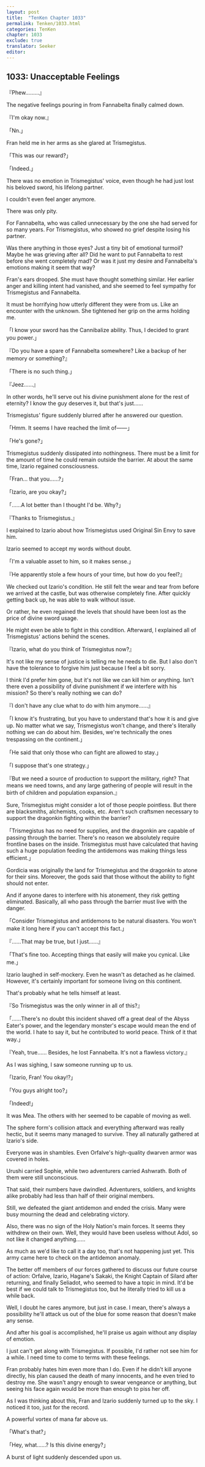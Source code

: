 ```yaml
---
layout: post
title:  "TenKen Chapter 1033"
permalink: Tenken/1033.html
categories: TenKen
chapter: 1033
exclude: true
translator: Seeker
editor: 
---
```

<h2>1033: Unacceptable Feelings</h2>

『Phew………』

The negative feelings pouring in from Fannabelta finally calmed down.

『I'm okay now.』

「Nn.」

Fran held me in her arms as she glared at Trismegistus.

「This was our reward?」

「Indeed.」

There was no emotion in Trismegistus' voice, even though he had just lost his beloved sword, his lifelong partner.

I couldn't even feel anger anymore.

There was only pity.

For Fannabelta, who was called unnecessary by the one she had served for so many years. For Trismegistus, who showed no grief despite losing his partner.

Was there anything in those eyes? Just a tiny bit of emotional turmoil? Maybe he was grieving after all? Did he want to put Fannabelta to rest before she went completely mad? Or was it just my desire and Fannabelta's emotions making it seem that way?

Fran's ears drooped. She must have thought something similar. Her earlier anger and killing intent had vanished, and she seemed to feel sympathy for Trismegistus and Fannabelta.

It must be horrifying how utterly different they were from us. Like an encounter with the unknown. She tightened her grip on the arms holding me.

「I know your sword has the Cannibalize ability. Thus, I decided to grant you power.」

『Do you have a spare of Fannabelta somewhere? Like a backup of her memory or something?』

「There is no such thing.」

『Jeez……』

In other words, he'll serve out his divine punishment alone for the rest of eternity? I know the guy deserves it, but that's just……

Trismegistus' figure suddenly blurred after he answered our question.

「Hmm. It seems I have reached the limit of――」

「He's gone?」

Trismegistus suddenly dissipated into nothingness. There must be a limit for the amount of time he could remain outside the barrier. At about the same time, Izario regained consciousness.

「Fran… that you……?」

「Izario, are you okay?」

「……A lot better than I thought I'd be. Why?」

『Thanks to Trismegistus.』

I explained to Izario about how Trismegistus used Original Sin Envy to save him.

Izario seemed to accept my words without doubt.

「I'm a valuable asset to him, so it makes sense.」

『He apparently stole a few hours of your time, but how do you feel?』

We checked out Izario's condition. He still felt the wear and tear from before we arrived at the castle, but was otherwise completely fine. After quickly getting back up, he was able to walk without issue.

Or rather, he even regained the levels that should have been lost as the price of divine sword usage.

He might even be able to fight in this condition. Afterward, I explained all of Trismegistus' actions behind the scenes.

『Izario, what do you think of Trismegistus now?』

It's not like my sense of justice is telling me he needs to die. But I also don't have the tolerance to forgive him just because I feel a bit sorry.

I think I'd prefer him gone, but it's not like we can kill him or anything. Isn't there even a possibility of divine punishment if we interfere with his mission? So there's really nothing we can do?

『I don't have any clue what to do with him anymore……』

「I know it's frustrating, but you have to understand that's how it is and give up. No matter what we say, Trismegistus won't change, and there's literally nothing we can do about him. Besides, we're technically the ones trespassing on the continent.」

「He said that only those who can fight are allowed to stay.」

「I suppose that's one strategy.」

『But we need a source of production to support the military, right? That means we need towns, and any large gathering of people will result in the birth of children and population expansion.』

Sure, Trismegistus might consider a lot of those people pointless. But there are blacksmiths, alchemists, cooks, etc. Aren't such craftsmen necessary to support the dragonkin fighting within the barrier?

「Trismegistus has no need for supplies, and the dragonkin are capable of passing through the barrier. There's no reason we absolutely require frontline bases on the inside. Trismegistus must have calculated that having such a huge population feeding the antidemons was making things less efficient.」

Gordicia was originally the land for Trismegistus and the dragonkin to atone for their sins. Moreover, the gods said that those without the ability to fight should not enter.

And if anyone dares to interfere with his atonement, they risk getting eliminated. Basically, all who pass through the barrier must live with the danger.

「Consider Trismegistus and antidemons to be natural disasters. You won't make it long here if you can't accept this fact.」

『……That may be true, but I just……』

「That's fine too. Accepting things that easily will make you cynical. Like me.」

Izario laughed in self-mockery. Even he wasn't as detached as he claimed. However, it's certainly important for someone living on this continent.

That's probably what he tells himself at least.

『So Trismegistus was the only winner in all of this?』

「……There's no doubt this incident shaved off a great deal of the Abyss Eater's power, and the legendary monster's escape would mean the end of the world. I hate to say it, but he contributed to world peace. Think of it that way.」

『Yeah, true…… Besides, he lost Fannabelta. It's not a flawless victory.』

As I was sighing, I saw someone running up to us.

「Izario, Fran! You okay!?」

「You guys alright too?」

「Indeed!」

It was Mea. The others with her seemed to be capable of moving as well.

The sphere form's collision attack and everything afterward was really hectic, but it seems many managed to survive. They all naturally gathered at Izario's side.

Everyone was in shambles. Even Orfalve's high-quality dwarven armor was covered in holes.

Urushi carried Sophie, while two adventurers carried Ashwrath. Both of them were still unconscious.

That said, their numbers have dwindled. Adventurers, soldiers, and knights alike probably had less than half of their original members.

Still, we defeated the giant antidemon and ended the crisis. Many were busy mourning the dead and celebrating victory.

Also, there was no sign of the Holy Nation's main forces. It seems they withdrew on their own. Well, they would have been useless without Adol, so not like it changed anything……

As much as we'd like to call it a day too, that's not happening just yet. This army came here to check on the antidemon anomaly.

The better off members of our forces gathered to discuss our future course of action: Orfalve, Izario, Hagane's Sakaki, the Knight Captain of Silard after returning, and finally Seliadot, who seemed to have a topic in mind. It'd be best if we could talk to Trismegistus too, but he literally tried to kill us a while back.

Well, I doubt he cares anymore, but just in case. I mean, there's always a possibility he'll attack us out of the blue for some reason that doesn't make any sense.

And after his goal is accomplished, he'll praise us again without any display of emotion.

I just can't get along with Trismegistus. If possible, I'd rather not see him for a while. I need time to come to terms with these feelings.

Fran probably hates him even more than I do. Even if he didn't kill anyone directly, his plan caused the death of many innocents, and he even tried to destroy me. She wasn't angry enough to swear vengeance or anything, but seeing his face again would be more than enough to piss her off.

As I was thinking about this, Fran and Izario suddenly turned up to the sky. I noticed it too, just for the record.

A powerful vortex of mana far above us.

「What's that?」

「Hey, what……? Is this divine energy?」

A burst of light suddenly descended upon us.




